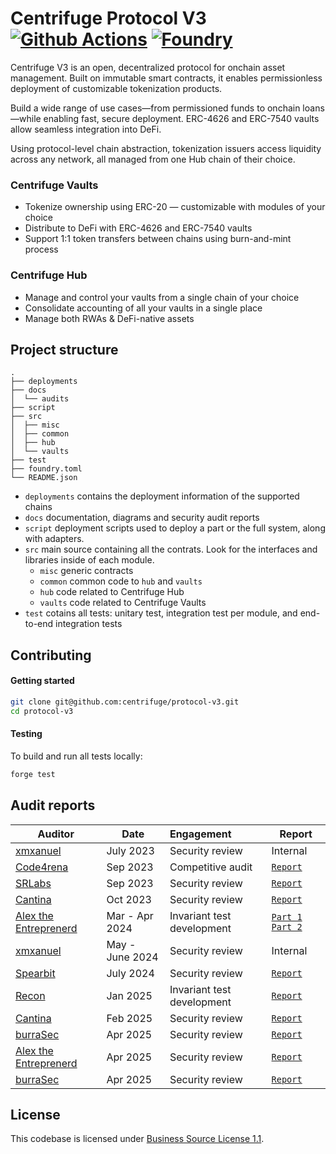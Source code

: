 # Centrifuge Protocol V3 [![Github Actions][gha-badge]][gha] [![Foundry][foundry-badge]][foundry]
[gha]: https://github.com/centrifuge/protocol-v3/actions
[gha-badge]: https://github.com/centrifuge/protocol-v3/actions/workflows/ci.yml/badge.svg
[foundry]: https://getfoundry.sh
[foundry-badge]: https://img.shields.io/badge/Built%20with-Foundry-FFDB1C.svg

Centrifuge V3 is an open, decentralized protocol for onchain asset management. Built on immutable smart contracts, it enables permissionless deployment of customizable tokenization products.

Build a wide range of use cases—from permissioned funds to onchain loans—while enabling fast, secure deployment. ERC-4626 and ERC-7540 vaults allow seamless integration into DeFi.

Using protocol-level chain abstraction, tokenization issuers access liquidity across any network, all managed from one Hub chain of their choice.

### Centrifuge Vaults

* Tokenize ownership using ERC-20 — customizable with modules of your choice
* Distribute to DeFi with ERC-4626 and ERC-7540 vaults
* Support 1:1 token transfers between chains using burn-and-mint process

### Centrifuge Hub

* Manage and control your vaults from a single chain of your choice
* Consolidate accounting of all your vaults in a single place
* Manage both RWAs & DeFi-native assets

## Project structure
```
.
├── deployments
├── docs
│  └── audits
├── script
├── src
│  ├── misc
│  ├── common
│  ├── hub
│  └── vaults
├── test
├── foundry.toml
└── README.json
```
- `deployments` contains the deployment information of the supported chains
- `docs` documentation, diagrams and security audit reports
- `script` deployment scripts used to deploy a part or the full system, along with adapters.
- `src` main source containing all the contrats. Look for the interfaces and libraries inside of each module.
  - `misc` generic contracts
  - `common` common code to `hub` and `vaults`
  - `hub` code related to Centrifuge Hub
  - `vaults` code related to Centrifuge Vaults
- `test` cotains all tests: unitary test, integration test per module, and end-to-end integration tests


## Contributing
#### Getting started
```sh
git clone git@github.com:centrifuge/protocol-v3.git
cd protocol-v3
```

#### Testing
To build and run all tests locally:
```sh
forge test
```

## Audit reports

| Auditor                                              | Date            | Engagement                 | Report                                                                                                                                                                      |
| ---------------------------------------------------- | --------------- | :------------------------- | --------------------------------------------------------------------------------------------------------------------------------------------------------------------------- |
| [xmxanuel](https://x.com/xmxanuel)                   | July 2023       | Security review            | Internal                                                                                                                                                                    |
| [Code4rena](https://code4rena.com/)                  | Sep 2023        | Competitive audit          | [`Report`](https://code4rena.com/reports/2023-09-centrifuge)                                                                                                                |
| [SRLabs](https://www.srlabs.de/)                     | Sep 2023        | Security review            | [`Report`](https://github.com/centrifuge/protocol-v3/blob/main/docs/audits/2023-09-SRLabs.pdf)                                                                              |
| [Cantina](https://cantina.xyz/)                      | Oct 2023        | Security review            | [`Report`](https://github.com/centrifuge/protocol-v3/blob/main/docs/audits/2023-10-Cantina.pdf)                                                                             |
| [Alex the Entreprenerd](https://x.com/gallodasballo) | Mar - Apr 2024  | Invariant test development | [`Part 1`](https://getrecon.substack.com/p/lessons-learned-from-fuzzing-centrifuge) [`Part 2`](https://getrecon.substack.com/p/lessons-learned-from-fuzzing-centrifuge-059) |
| [xmxanuel](https://x.com/xmxanuel)                   | May - June 2024 | Security review            | Internal                                                                                                                                                                    |
| [Spearbit](https://spearbit.com/)                    | July 2024       | Security review            | [`Report`](https://github.com/centrifuge/protocol-v3/blob/main/docs/audits/2024-08-Spearbit.pdf)                                                                            |
| [Recon](https://getrecon.xyz/) | Jan 2025  | Invariant test development | [`Report`](https://getrecon.substack.com/p/never-stop-improving-your-invariant) |
| [Cantina](https://cantina.xyz/)                      | Feb 2025        | Security review            | [`Report`](https://github.com/centrifuge/protocol-v3/blob/main/docs/audits/2025-02-Cantina.pdf)                                                                             |
| [burraSec](https://www.burrasec.com/)                      | Apr 2025        | Security review            | [`Report`](https://github.com/centrifuge/protocol-v3/blob/main/docs/audits/2025-04-burraSec-1.pdf)                                                                             |
| [Alex the Entreprenerd](https://x.com/gallodasballo)                     | Apr 2025        | Security review            | [`Report`](https://github.com/Recon-Fuzz/audits/blob/main/Centrifuge_Protocol_V3.MD)                                                                             |
| [burraSec](https://www.burrasec.com/)                      | Apr 2025        | Security review            | [`Report`](https://github.com/centrifuge/protocol-v3/blob/main/docs/audits/2025-04-burraSec-2.pdf)                                                                             |

## License
This codebase is licensed under [Business Source License 1.1](https://github.com/centrifuge/protocol-v3/blob/main/LICENSE).
